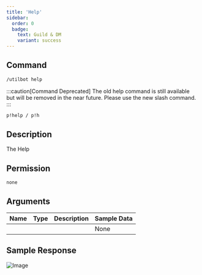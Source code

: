 ```yaml
---
title: 'Help'
sidebar:
  order: 0
  badge:
    text: Guild & DM
    variant: success
---
```


## Command

```txt title="Slash Command"
/utilbot help
```

:::caution[Command Deprecated]
The old help command is still available but will be removed in the near future. Please use the new slash command.
:::

```txt title="Old Command"
p!help / p!h
```

## Description

The Help

## Permission

` none `

## Arguments

| Name | Type | Description | Sample Data |
| ---- | ---- | ----------- | ----------- |
|  |  |  | None |

## Sample Response

![Image](https://cdn.utilbot.co/2021-05-28_63f96cd2-6cb8-4759-b45b-d6b6a92202b3.png)
